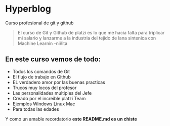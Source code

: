 # Hyperblog
Curso profesional de git y github 
 > El curso de Git y Github de platzi es lo que me hacia falta para triplicar mi salario y lanzarme a la industria del tejido de lana sintenica con Machine Learnin
 > -niñita

## En este curso vemos de todo:
* Todos los comandos de Git
* El flujo de trabajo en Github
* EL verdadero amor por las buenas practicas 
* Trucos muy locos del profesor 
* Las personalidades multiples del Jefe
* Creado por el increible platzi Team
* Ejemplos Windows Linux Mac
* Para todas las edades

Y como un amable recordatorio 
**este README.md es un chiste**